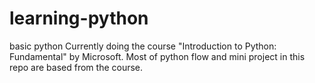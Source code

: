 # learning-python
basic python 
Currently doing the course "Introduction to Python: Fundamental" by Microsoft. Most of python flow and mini project in this repo are based from the course.
